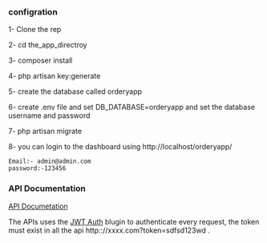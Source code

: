 ### configration

1- Clone the rep

2- cd the_app_directroy

3- composer install 

4- php artisan key:generate 

5- create the database called orderyapp

6- create .env file and set DB_DATABASE=orderyapp and set the database username and password

7- php artisan migrate

8- you can login to the dashboard using http://localhost/orderyapp/

	Email:- admin@admin.com
	password:-123456

### API Documentation
[API Documetation](https://documenter.getpostman.com/collection/view/1994153-2c2e1e6f-2222-389f-700c-d87aad8bdf60)

The APIs uses the [JWT Auth](https://github.com/tymondesigns/jwt-auth/) blugin to authenticate every request, the token must exist in all the api http:://xxxx.com?token=sdfsd123wd .